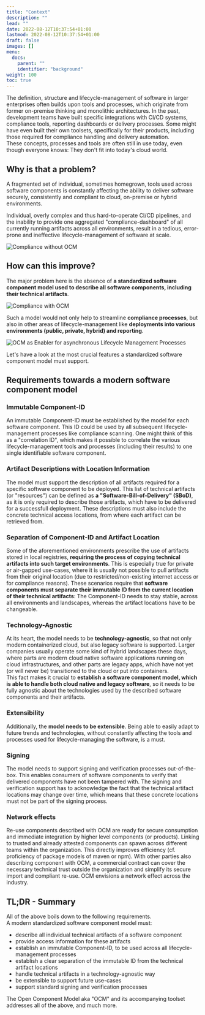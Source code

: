 ```yaml
---
title: "Context"
description: ""
lead: ""
date: 2022-08-12T10:37:54+01:00
lastmod: 2022-08-12T10:37:54+01:00
draft: false
images: []
menu:
  docs:
    parent: ""
    identifier: "background"
weight: 100
toc: true
---
```


The definition, structure and lifecycle-management of software in larger enterprises often builds upon tools and processes, which originate from former on-premise thinking and monolithic architectures. In the past, development teams have built specific integrations with CI/CD systems, compliance tools, reporting dashboards or delivery processes. Some might have even built their own toolsets, specifically for their products, including those required for compliance handling and delivery automation.<br> 
These concepts, processes and tools are often still in use today, even though everyone knows: They don't fit into today's cloud world.

## Why is that a problem?
A fragmented set of individual, sometimes homegrown, tools used across software components is constantly affecting the ability to deliver software securely, consistently and compliant to cloud, on-premise or hybrid environments.

Individual, overly complex and thus hard-to-operate CI/CD pipelines, and the inability to provide one aggregated "compliance-dashboard" of all currently running artifacts across all environments, result in a tedious, error-prone and ineffective lifecycle-management of software at scale.

![Compliance without OCM](/images/ocm-benefits-compliance-without-ocm-bluebg.png)

## How can this improve?
The major problem here is the absence of **a standardized software component model used to describe all software components, including their technical artifacts**. 

![Compliance with OCM](/images/ocm-benefits-compliance-with-ocm-bluebg.png)

Such a model would not only help to streamline **compliance processes**, but also in other areas of lifecycle-management like **deployments into various environments (public, private, hybrid) and reporting**.
 
![OCM as Enabler for asynchronous Lifecycle Management Processes](/images/ocm-benefits-lm-processes-with-ocm-bluebg.png)

Let's have a look at the most crucial features a standardized software component model must support.

## Requirements towards a modern software component model
### Immutable Component-ID
An immutable Component-ID must be established by the model for each software component. This ID could be used by all subsequent lifecycle-management processes like compliance scanning. One might think of this as a "correlation ID", which makes it possible to correlate the various lifecycle-management tools and processes (including their results) to one single identifiable software component.

### Artifact Descriptions with Location Information
The model must support the description of all artifacts required for a specific software component to be deployed. This list of technical artifacts (or "resources") can be defined as **a "Software-Bill-of-Delivery" (SBoD)**, as it is only required to describe those artifacts, which have to be delivered for a successfull deployment.
These descriptions must also include the concrete technical access locations, from where each artifact can be retrieved from. 

### Separation of Component-ID and Artifact Location
Some of the aforementioned environments prescribe the use of artifacts stored in local registries, **requiring the process of copying technical artifacts into such target environments**. This is especially true for private or air-gapped use-cases, where it is usually not possible to pull artifacts from their original location (due to restricted/non-existing internet access or for compliance reasons). These scenarios require that **software components must separate their immutable ID from the current location of their technical artifacts**: The Component-ID needs to stay stable, across all environments and landscapes, whereas the artifact locations have to be changeable.

### Technology-Agnostic
At its heart, the model needs to be **technology-agnostic**, so that not only modern containerized cloud, but also legacy software is supported. Larger companies usually operate some kind of hybrid landscapes these days, where parts are modern cloud native software applications running on cloud infrastructures, and other parts are legacy apps, which have not yet (or will never be) transitioned to the cloud or put into containers.<br>
This fact makes it crucial to **establish a software component model, which is able to handle both cloud native and legacy software**, so it needs to be fully agnostic about the technologies used by the described software components and their artifacts.

### Extensibility
Additionally, the **model needs to be extensible**. Being able to easily adapt to future trends and technologies, without constantly affecting the tools and processes used for lifecycle-managing the software, is a must.

### Signing 
The model needs to support signing and verification processes out-of-the-box. This enables consumers of software components to verify that delivered components have not been tampered with. The signing and verification support has to acknowledge the fact that the technical artifact locations may change over time, which means that these concrete locations must not be part of the signing process.

### Network effects
Re-use components described with OCM are ready for secure consumption and immediate integration by higher level components (or products). Linking to trusted and already attested components can spawn across different teams within the organization. This directly improves efficiency (cf. proficiency of package models of maven or npm). With other parties also describing component with OCM, a commercial contract can cover the necessary technical trust outside the organization and simplify its secure import and compliant re-use. OCM envisions a network effect across the industry.

## TL;DR - Summary
All of the above boils down to the following requirements.<br>
A modern standardized software component model must:
- describe all individual technical artifacts of a software component 
- provide access information for these artifacts 
- establish an immutable Component-ID, to be used across all lifecycle-management processes
- establish a clear separation of the immutable ID from the technical artifact locations
- handle technical artifacts in a technology-agnostic way
- be extensible to support future use-cases
- support standard signing and verification processes

The Open Component Model aka "OCM" and its accompanying toolset addresses all of the above, and much more.
